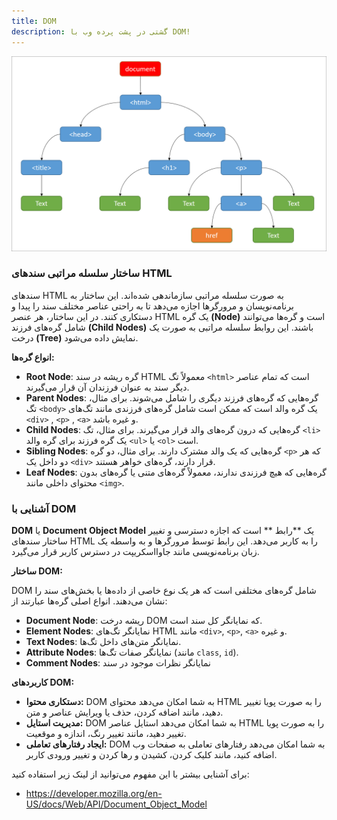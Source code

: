 ```yaml
---
title: DOM
description: گشتی در پشت پرده وب با DOM! ️
---
```


![DOM Structure](./images/DOM.png)

### ساختار سلسله مراتبی سندهای HTML

سندهای
HTML
به صورت سلسله مراتبی سازماندهی شده‌اند. این ساختار به برنامه‌نویسان و مرورگرها اجازه می‌دهد تا به راحتی عناصر مختلف سند را پیدا و دستکاری کنند. در این ساختار، هر عنصر
HTML
یک گره
**(Node)**
است و گره‌ها می‌توانند شامل گره‌های فرزند
**(Child Nodes)**
باشند. این روابط سلسله مراتبی به صورت یک درخت
**(Tree)**
نمایش داده می‌شود.

**انواع گره‌ها:**

-   **Root Node**:
    گره ریشه در سند HTML معمولاً تگ
    `<html>`
    است که تمام عناصر دیگر سند به عنوان فرزندان آن قرار می‌گیرند.
-   **Parent Nodes**:
    گره‌هایی که گره‌های فرزند دیگری را شامل می‌شوند. برای مثال، تگ
    `<body>`
    یک گره والد است که ممکن است شامل گره‌های فرزندی مانند تگ‌های
    `<div>`
    ,
    `<p>`
    ,
    `<a>`
    و غیره باشد.
-   **Child Nodes**: گره‌هایی که درون گره‌های والد قرار می‌گیرند. برای مثال، تگ
    `<li>`
    یک گره فرزند برای گره والد
    `<ul>`
    یا
    `<ol>`
    است.
-   **Sibling Nodes**: گره‌هایی که یک والد مشترک دارند. برای مثال، دو گره
    `<p>`
    که هر دو داخل یک
    `<div>`
    قرار دارند، گره‌های خواهر هستند.
-   **Leaf Nodes**: گره‌هایی که هیچ فرزندی ندارند، معمولاً گره‌های متنی یا گره‌های بدون محتوای داخلی مانند
    `<img>`.

### آشنایی با DOM

**DOM**
یا
**Document Object Model**
یک **رابط ** است که اجازه دسترسی و تغییر ساختار سند‌های HTML را به کاربر می‌دهد. این رابط توسط مرورگرها و به واسطه یک زبان برنامه‌نویسی مانند جاوااسکریپت در دسترس کاربر قرار می‌گیرد.

**ساختار DOM:**

DOM
شامل گره‌های مختلفی است که هر یک نوع خاصی از داده‌ها یا بخش‌های سند را نشان می‌دهند. انواع اصلی گره‌ها عبارتند از:

-   **Document Node**: ریشه درخت
    DOM
    که نمایانگر کل سند است.
-   **Element Nodes**: نمایانگر تگ‌های
    HTML
    مانند `<div>`, `<p>`, `<a>` و غیره.
-   **Text Nodes**: نمایانگر متن‌های داخل تگ‌ها.
-   **Attribute Nodes**: نمایانگر صفات تگ‌ها (مانند
    `class`, `id`).
-   **Comment Nodes**: نمایانگر نظرات موجود در سند

**کاربردهای DOM:**

-   **دستکاری محتوا:** DOM
    به شما امکان می‌دهد محتوای
    HTML
    را به صورت پویا تغییر دهید، مانند اضافه کردن، حذف یا ویرایش عناصر و متن.
-   **مدیریت استایل:** DOM به شما امکان می‌دهد استایل عناصر
    HTML
    را به صورت پویا تغییر دهید، مانند تغییر رنگ، اندازه و موقعیت.
-   **ایجاد رفتارهای تعاملی:**
    DOM
    به شما امکان می‌دهد رفتارهای تعاملی به صفحات وب اضافه کنید، مانند کلیک کردن، کشیدن و رها کردن و تغییر ورودی کاربر.

برای آشنایی بیشتر با این مفهوم می‌توانید از لینک‌ زیر استفاده کنید:

-   <https://developer.mozilla.org/en-US/docs/Web/API/Document_Object_Model>
